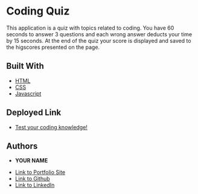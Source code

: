# Coding Quiz

This application is a quiz with topics related to coding. You have 60 seconds to answer 3 questions and each wrong answer deducts your time by 15 seconds. At the end of the quiz your score is displayed and saved to the higscores presented on the page.



## Built With

* [HTML](https://developer.mozilla.org/en-US/docs/Web/HTML)
* [CSS](https://developer.mozilla.org/en-US/docs/Web/CSS)
* [Javascript](https://developer.mozilla.org/en-US/docs/Web/JavaScript)

## Deployed Link

* [Test your coding knowledge!](https://derekbanister.github.io/code-quiz/)


## Authors

* **YOUR NAME** 

- [Link to Portfolio Site](https://derekbanister.github.io/First-Portfolio/)
- [Link to Github](https://github.com/DerekBanister)
- [Link to LinkedIn](https://www.linkedin.com/in/derek-banister/)
